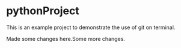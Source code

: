 # pythonProject
This is an example project to demonstrate the use of git on terminal.

Made some changes here.Some more changes.